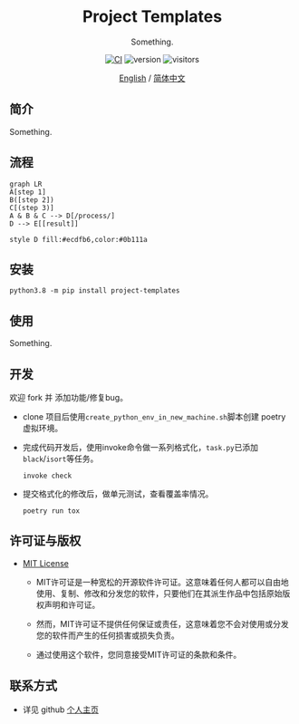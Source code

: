 # <center>Project Templates</center>

<div style="text-align:center">

Something.

[![CI](https://github.com/dario-github/project_templates/actions/workflows/main.yml/badge.svg)](https://github.com/dario-github/project_templates/actions/workflows/main.yml)
![version](https://img.shields.io/badge/version-1.0.0-green.svg?maxAge=259200)
![visitors](https://visitor-badge.glitch.me/badge?page_id=dario-github.project_templates&left_color=gray&right_color=green)

[English](./README.md) / [简体中文](./README.zh.md)

</div>

## 简介

Something.

## 流程

```mermaid
graph LR
A[step 1]
B([step 2])
C[(step 3)]
A & B & C --> D[/process/]
D --> E[[result]]

style D fill:#ecdfb6,color:#0b111a
```

## 安装

```shell
python3.8 -m pip install project-templates
```

## 使用

Something.

## 开发

欢迎 fork 并 添加功能/修复bug。

- clone 项目后使用`create_python_env_in_new_machine.sh`脚本创建 poetry 虚拟环境。

- 完成代码开发后，使用invoke命令做一系列格式化，`task.py`已添加`black`/`isort`等任务。

    ```shell
    invoke check
    ```

- 提交格式化的修改后，做单元测试，查看覆盖率情况。

    ```shell
    poetry run tox
    ```

## 许可证与版权

- [MIT License](./LICENSE)

  - MIT许可证是一种宽松的开源软件许可证。这意味着任何人都可以自由地使用、复制、修改和分发您的软件，只要他们在其派生作品中包括原始版权声明和许可证。

  - 然而，MIT许可证不提供任何保证或责任，这意味着您不会对使用或分发您的软件而产生的任何损害或损失负责。

  - 通过使用这个软件，您同意接受MIT许可证的条款和条件。

## 联系方式

- 详见 github [个人主页](https://github.com/dario-github)
